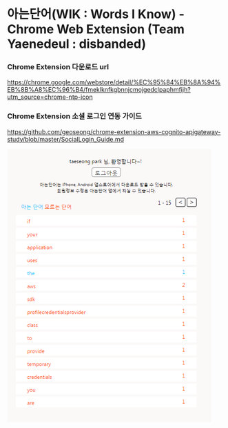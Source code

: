 아는단어(WIK : Words I Know) - Chrome Web Extension (Team Yaenedeul : disbanded)
=======================================================

### Chrome Extension 다운로드 url
https://chrome.google.com/webstore/detail/%EC%95%84%EB%8A%94%EB%8B%A8%EC%96%B4/fmeklknfkgbnnjcmojgedclpaphmfijh?utm_source=chrome-ntp-icon

### Chrome Extension 소셜 로그인 연동 가이드
https://github.com/geoseong/chrome-extension-aws-cognito-apigateway-study/blob/master/SocialLogin_Guide.md

![구성UI화면](preview/wik_ui_170527.png) 
